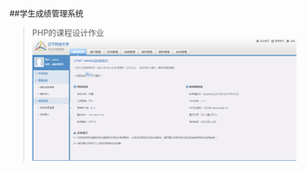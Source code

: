 ##学生成绩管理系统  
> PHP的课程设计作业  
> ![](https://github.com/XINCGer/phpWebTraining/blob/master/StudentManagement/preview.png)
